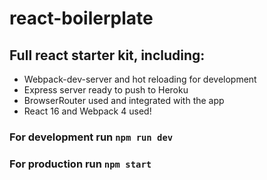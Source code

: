 # react-boilerplate

## Full react starter kit, including:
- Webpack-dev-server and hot reloading for development
- Express server ready to push to Heroku
- BrowserRouter used and integrated with the app
- React 16 and Webpack 4 used!

### For development run `npm run dev`

### For production run `npm start`

